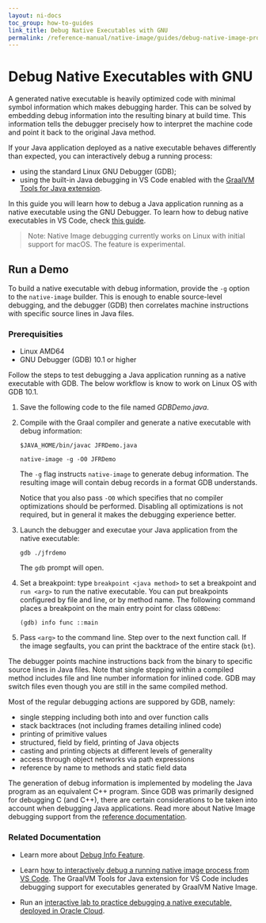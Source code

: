 ```yaml
---
layout: ni-docs
toc_group: how-to-guides
link_title: Debug Native Executables with GNU
permalink: /reference-manual/native-image/guides/debug-native-image-process/
---
```


# Debug Native Executables with GNU

A generated native executable is heavily optimized code with minimal symbol information which makes debugging harder.
This can be solved by embedding debug information into the resulting binary at build time.
This information tells the debugger precisely how to interpret the machine code and point it back to the original Java method.

If your Java application deployed as a native executable behaves differently than expected, you can interactively debug a running process:

- using the standard Linux GNU Debugger (GDB);
- using the built-in Java debugging in VS Code enabled with the [GraalVM Tools for Java extension](https://marketplace.visualstudio.com/items?itemName=oracle-labs-graalvm.graalvm).

In this guide you will learn how to debug a Java application running as a native executable using the GNU Debugger. 
To learn how to debug native executables in VS Code, check [this guide](../../../tools/vscode/graalvm/native-image-debugging.md).

> Note: Native Image debugging currently works on Linux with initial support for macOS. The feature is experimental.

## Run a Demo

To build a native executable with debug information, provide the `-g` option to the `native-image` builder.
This is enough to enable source-level debugging, and the debugger (GDB) then correlates machine instructions with specific source lines in Java files. 

### Prerequisities

- Linux AMD64
- GNU Debugger (GDB) 10.1 or higher

Follow the steps to test debugging a Java application running as a native executable with GDB. The below workflow is know to work on Linux OS with GDB 10.1.

1. Save the following code to the file named _GDBDemo.java_. 

2. Compile with the Graal compiler and generate a native executable with debug information:

    ```shell 
    $JAVA_HOME/bin/javac JFRDemo.java
    ```
    ```shell
    native-image -g -O0 JFRDemo
    ```
    The `-g` flag instructs `native-image` to generate debug information. The resulting image will contain debug records in a format GDB understands.

    Notice that you also pass `-O0` which specifies that no compiler optimizations should be performed. Disabling all optimizations is not required, but in general it makes the debugging experience better.

3. Launch the debugger and executae your Java application from the native executable:

    ```shell
    gdb ./jfrdemo
    ```
    The `gdb` prompt will open.
 
4. Set a breakpoint: type `breakpoint <java method>` to set a breakpoint and `run <arg>` to run the native executable. You can put breakpoints configured by file and line, or by method name. The following command places a breakpoint on the main entry point for class `GDBDemo`:

    ```
    (gdb) info func ::main
    ```

    <!-- ```
    (gdb) args.length > 0
    ``` -->
5. Pass `<arg>` to the command line. Step over to the next function call. If the image segfaults, you can print the backtrace of the entire stack (`bt`).

The debugger points machine instructions back from the binary to specific source lines in Java files. Note that single stepping within a compiled method includes file and line number information for inlined code. GDB may switch files even though you are still in the same compiled method.

Most of the regular debugging actions are suppored by GDB, namely:

  - single stepping including both into and over function calls
  - stack backtraces (not including frames detailing inlined code)
  - printing of primitive values
  - structured, field by field, printing of Java objects
  - casting and printing objects at different levels of generality
  - access through object networks via path expressions
  - reference by name to methods and static field data

The generation of debug information is implemented by modeling the Java program as an equivalent C++ program.  Since GDB was primarily designed for debugging C (and C++), there are certain considerations to be taken into account when debugging Java applications. 
Read more about Native Image debugging support from the [reference documentation](../DebugInfo.md#special-considerations-for-debugging-java-from-gdb).

### Related Documentation

- Learn more about [Debug Info Feature](../DebugInfo.md).

- Learn [how to interactively debug a running native image process from VS Code](../../../tools/vscode/graalvm/native-image-debugging.md). The GraalVM Tools for Java  extension for VS Code includes debugging support for executables generated by GraalVM Native Image.

- Run an [interactive lab to practice debugging a native executable, deployed in Oracle Cloud](https://luna.oracle.com/lab/cbe9d331-5dbc-4300-a5ca-20b88346cbcf).
